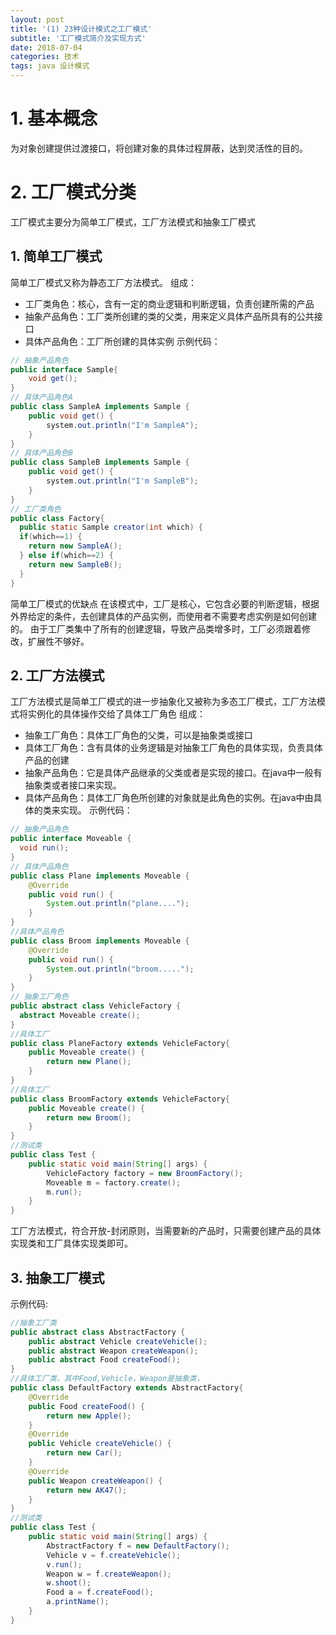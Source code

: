 ```yaml
---
layout: post
title: '(1) 23种设计模式之工厂模式'
subtitle: '工厂模式简介及实现方式'
date: 2018-07-04
categories: 技术
tags: java 设计模式
---
```


# 1. 基本概念
为对象创建提供过渡接口，将创建对象的具体过程屏蔽，达到灵活性的目的。
# 2. 工厂模式分类
工厂模式主要分为简单工厂模式，工厂方法模式和抽象工厂模式
## 1. 简单工厂模式
简单工厂模式又称为静态工厂方法模式。
组成：
- 工厂类角色：核心，含有一定的商业逻辑和判断逻辑，负责创建所需的产品
- 抽象产品角色：工厂类所创建的类的父类，用来定义具体产品所具有的公共接口
- 具体产品角色：工厂所创建的具体实例
示例代码：
```java
// 抽象产品角色
public interface Sample{
	void get();
}
// 具体产品角色A
public class SampleA implements Sample {
	public void get() {
		system.out.println("I'm SampleA");
	}
}
// 具体产品角色B
public class SampleB implements Sample {
	public void get() {
		system.out.println("I'm SampleB");
	}
}
// 工厂类角色
public class Factory{
  public static Sample creator(int which) {
  if(which==1) {
    return new SampleA();
  } else if(which==2) {
    return new SampleB();
  }
}
```
简单工厂模式的优缺点
  在该模式中，工厂是核心，它包含必要的判断逻辑，根据外界给定的条件，去创建具体的产品实例，而使用者不需要考虑实例是如何创建的。
  由于工厂类集中了所有的创建逻辑，导致产品类增多时，工厂必须跟着修改，扩展性不够好。

## 2. 工厂方法模式
工厂方法模式是简单工厂模式的进一步抽象化又被称为多态工厂模式，工厂方法模式将实例化的具体操作交给了具体工厂角色
组成：
- 抽象工厂角色：具体工厂角色的父类，可以是抽象类或接口
- 具体工厂角色：含有具体的业务逻辑是对抽象工厂角色的具体实现，负责具体产品的创建
- 抽象产品角色：它是具体产品继承的父类或者是实现的接口。在java中一般有抽象类或者接口来实现。
- 具体产品角色：具体工厂角色所创建的对象就是此角色的实例。在java中由具体的类来实现。
示例代码：
```java
// 抽象产品角色
public interface Moveable {
  void run();  
}
// 具体产品角色
public class Plane implements Moveable {
    @Override
    public void run() {
        System.out.println("plane....");
    }
}
//具体产品角色
public class Broom implements Moveable {
    @Override
    public void run() {
        System.out.println("broom.....");
    }
}  
// 抽象工厂角色
public abstract class VehicleFactory {
  abstract Moveable create();
}
//具体工厂
public class PlaneFactory extends VehicleFactory{
    public Moveable create() {
        return new Plane();
    }
}
//具体工厂
public class BroomFactory extends VehicleFactory{
    public Moveable create() {
        return new Broom();
    }
}
//测试类
public class Test {
    public static void main(String[] args) {
        VehicleFactory factory = new BroomFactory();
        Moveable m = factory.create();
        m.run();
    }
}
```
工厂方法模式，符合开放-封闭原则，当需要新的产品时，只需要创建产品的具体实现类和工厂具体实现类即可。

## 3. 抽象工厂模式
示例代码:
```java
//抽象工厂类
public abstract class AbstractFactory {
    public abstract Vehicle createVehicle();
    public abstract Weapon createWeapon();
    public abstract Food createFood();
}
//具体工厂类，其中Food,Vehicle，Weapon是抽象类，
public class DefaultFactory extends AbstractFactory{
    @Override
    public Food createFood() {
        return new Apple();
    }
    @Override
    public Vehicle createVehicle() {
        return new Car();
    }
    @Override
    public Weapon createWeapon() {
        return new AK47();
    }
}
//测试类
public class Test {
    public static void main(String[] args) {
        AbstractFactory f = new DefaultFactory();
        Vehicle v = f.createVehicle();
        v.run();
        Weapon w = f.createWeapon();
        w.shoot();
        Food a = f.createFood();
        a.printName();
    }
}

```